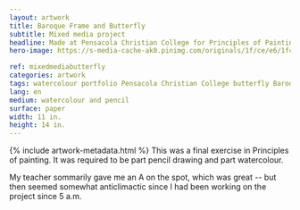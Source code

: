 ```yaml
---
layout: artwork
title: Baroque Frame and Butterfly
subtitle: Mixed media project
headline: Made at Pensacola Christian College for Principles of Painting (AR 221)
hero-image: https://s-media-cache-ak0.pinimg.com/originals/1f/ce/e6/1fcee6d8b2e2346b5e0aaee168204560.jpg

ref: mixedmediabutterfly
categories: artwork
tags: watercolour portfolio Pensacola Christian College butterfly Baroque PrinciplesofPainting
lang: en
medium: watercolour and pencil
surface: paper
width: 11 in.
height: 14 in.
---
```

{% include artwork-metadata.html %}
This was a final exercise in Principles of painting. It was required to be part pencil drawing and part watercolour.

My teacher sommarily gave me an A on the spot, which was great -- but then seemed somewhat anticlimactic since I had been working on the project since 5 a.m.
